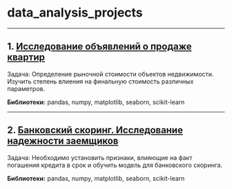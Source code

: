 # data_analysis_projects
***
## 1. [Исследование объявлений о продаже квартир](https://github.com/TemirTug/data_analysis_projects/blob/0c93f477d0fdc6c38e725dfa06c29fcdb4e06e9a/%D0%98%D1%81%D1%81%D0%BB%D0%B5%D0%B4%D0%BE%D0%B2%D0%B0%D0%BD%D0%B8%D0%B5%20%D0%BE%D0%B1%D1%8A%D1%8F%D0%B2%D0%BB%D0%B5%D0%BD%D0%B8%D0%B9%20%D0%BE%20%D0%BF%D1%80%D0%BE%D0%B4%D0%B0%D0%B6%D0%B5%20%D0%BA%D0%B2%D0%B0%D1%80%D1%82%D0%B8%D1%80.ipynb)
Задача: Определение рыночной стоимости объектов недвижимости. Изучить степень влиения на финальную стоимость различных параметров.

  __Библиотеки:__ pandas, numpy, matplotlib, seaborn, scikit-learn
***
## 2. [Банковский скоринг. Исследование надежности заемщиков](https://github.com/TemirTug/data_analysis_projects/blob/29668dcaf3e7cdd5de29f1c8a1154964832791b7/%D0%91%D0%B0%D0%BD%D0%BA.%20%D0%98%D1%81%D1%81%D0%BB%D0%B5%D0%B4%D0%BE%D0%B2%D0%B0%D0%BD%D0%B8%D0%B5%20%D0%BD%D0%B0%D0%B4%D0%B5%D0%B6%D0%BD%D0%BE%D1%81%D1%82%D0%B8%20%D0%B7%D0%B0%D0%B5%D0%BC%D1%89%D0%B8%D0%BA%D0%BE%D0%B2.ipynb)
Задача: Необходимо установить признаки, влияющие на факт погашения кредита в срок и обучить модель для банковского скоринга.

  __Библиотеки:__ pandas, numpy, matplotlib, seaborn, scikit-learn
